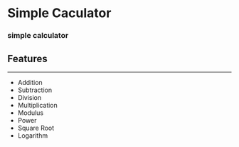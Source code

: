 
# Simple Caculator

### simple calculator


## Features

***

- Addition
- Subtraction
- Division
- Multiplication
- Modulus
- Power
- Square Root
- Logarithm
